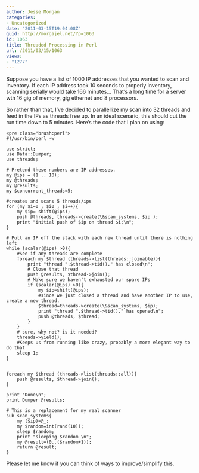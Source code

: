 ```yaml
---
author: Jesse Morgan
categories:
- Uncategorized
date: "2011-03-15T19:04:08Z"
guid: http://morgajel.net/?p=1063
id: 1063
title: Threaded Processing in Perl
url: /2011/03/15/1063
views:
- "1277"
---
```


Suppose you have a list of 1000 IP addresses that you wanted to scan and inventory. If each IP address took 10 seconds to properly inventory, scanning serially would take 166 minutes… That’s a long time for a server wth 16 gig of memory, gig ethernet and 8 processors.

So rather than that, I’ve decided to parallellize my scan into 32 threads and feed in the IPs as threads free up. In an ideal scenario, this should cut the run time down to 5 minutes. Here’s the code that I plan on using:

```
<pre class="brush:perl">
#!/usr/bin/perl -w 

use strict;
use Data::Dumper;
use threads;

# Pretend these numbers are IP addresses.
my @ips = (1 .. 10);
my @threads;
my @results;
my $concurrent_threads=5;

#creates and scans 5 threads/ips
for (my $i=0 ; $i0 ; $i++){
    my $ip= shift(@ips);
    push @threads, threads->create(\&scan_systems, $ip );
    print "initial push of $ip on thread $i;\n";
}

# Pull an IP off the stack with each new thread until there is nothing left
while (scalar(@ips) >0){
    #See if any threads are complete
    foreach my $thread (threads->list(threads::joinable)){
        print "thread ".$thread->tid()." has closed\n";
        # Close that thread
        push @results, $thread->join(); 
        # Make sure we haven't exhausted our spare IPs
        if (scalar(@ips) >0){
            my $ip=shift(@ips);
            #since we just closed a thread and have another IP to use, create a new thread.
            $thread=threads->create(\&scan_systems, $ip);
            print "thread ".$thread->tid()." has opened\n";
            push @threads, $thread;
        }
    }
    # sure, why not? is it needed?
    threads->yield();
    #Keeps us from running like crazy, probably a more elegant way to do that
    sleep 1;
}


foreach my $thread (threads->list(threads::all)){
    push @results, $thread->join(); 
}

print "Done\n";
print Dumper @results;

# This is a replacement for my real scanner
sub scan_systems{
    my ($ip)=@_;
    my $random=int(rand(10));
    sleep $random;
    print "sleeping $random \n";
    my @result=(0..($random+1));
    return @result;
}
```

Please let me know if you can think of ways to improve/simplify this.